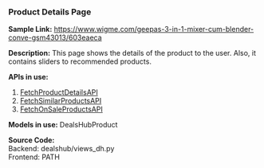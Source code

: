 ### Product Details Page

**Sample Link:** https://www.wigme.com/geepas-3-in-1-mixer-cum-blender-conve-gsm43013/603eaeca

**Description:** This page shows the details of the product to the user. Also, it contains sliders to recommended products. 

**APIs in use:**
1. [FetchProductDetailsAPI](https://github.com/nisargtike/WAMS-prod/wiki/API-Documentation#fetchproductdetailsapi)
2. [FetchSimilarProductsAPI](https://github.com/nisargtike/WAMS-prod/wiki/API-Documentation#fetchsimilarproductsapi)
3. [FetchOnSaleProductsAPI](https://github.com/nisargtike/WAMS-prod/wiki/API-Documentation#fetchonsaleproductsapi)

**Models in use:** DealsHubProduct

**Source Code:**<br>
Backend: dealshub/views_dh.py<br>
Frontend: PATH